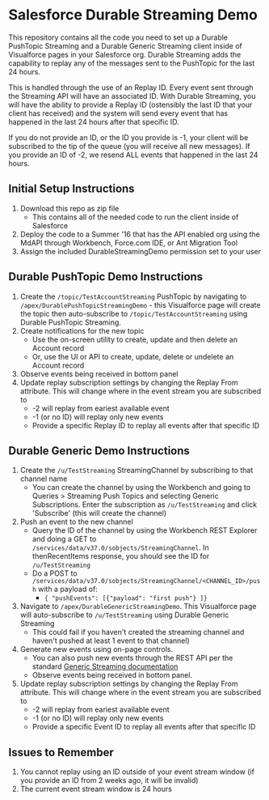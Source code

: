 # Salesforce Durable Streaming Demo
This repository contains all the code you need to set up a Durable PushTopic Streaming and a Durable Generic Streaming client inside of Visualforce pages in your Salesforce org.  Durable Streaming adds the capability to replay any of the messages sent to the PushTopic for the last 24 hours.

This is handled through the use of an Replay ID.  Every event sent through the Streaming API will have an associated ID.  With Durable Streaming, you will have the ability to provide a Replay ID (ostensibly the last ID that your client has received) and the system will send every event that has happened in the last 24 hours after that specific ID.

If you do not provide an ID, or the ID you provide is -1, your client will be subscribed to the tip of the queue (you will receive all new messages).  If you provide an ID of -2, we resend ALL events that happened in the last 24 hours. 

## Initial Setup Instructions
1. Download this repo as zip file
    * This contains all of the needed code to run the client inside of Salesforce
2. Deploy the code to a Summer '16 that has the API enabled org using the MdAPI through Workbench, Force.com IDE, or Ant Migration Tool
3. Assign the included DurableStreamingDemo permission set to your user

## Durable PushTopic Demo Instructions
1. Create the `/topic/TestAccountStreaming` PushTopic by navigating to `/apex/DurablePushTopicStreamingDemo` - this Visualforce page will create the topic then auto-subscribe to `/topic/TestAccountStreaming` using Durable PushTopic Streaming.
2. Create notifications for the new topic
    * Use the on-screen utility to create, update and then delete an Account record
    * Or, use the UI or API to create, update, delete or undelete an Account record  
3. Observe events being received in bottom panel
4. Update replay subscription settings by changing the Replay From attribute. This will change where in the event stream you are subscribed to
    * -2 will replay from eariest available event
    * -1 (or no ID) will replay only new events
    * Provide a specific Replay ID to replay all events after that specific ID

## Durable Generic Demo Instructions
1. Create the `/u/TestStreaming` StreamingChannel by subscribing to that channel name
    * You can create the channel by using the Workbench and going to Queries > Streaming Push Topics and selecting Generic Subscriptions.  Enter the subscription as `/u/TestStreaming` and click 'Subscribe' (this will create the channel)
2. Push an event to the new channel
    * Query the ID of the channel by using the Workbench REST Explorer and doing a GET to `/services/data/v37.0/sobjects/StreamingChannel`.  In thenRecentItems response, you should see the ID for `/u/TestStreaming`
    * Do a POST to `/services/data/v37.0/sobjects/StreamingChannel/<CHANNEL_ID>/push` with a payload of:
        * `{ "pushEvents": [{"payload": "first push"} ]}`  
3. Navigate to `/apex/DurableGenericStreamingDemo`.  This Visualforce page will auto-subscribe to `/u/TestStreaming` using Durable Generic Streaming  
    * This could fail if you haven't created the streaming channel and haven't pushed at least 1 event to that channel)
4. Generate new events using on-page controls. 
    * You can also push new events through the REST API per the standard [Generic Streaming documentation](https://developer.salesforce.com/docs/atlas.en-us.api_streaming.meta/api_streaming/resources_push.htm)
    * Observe events being received in bottom panel. 
9. Update replay subscription settings by changing the Replay From attribute. This will change where in the event stream you are subscribed to
    * -2 will replay from eariest available event
    * -1 (or no ID) will replay only new events
    * Provide a specific Event ID to replay all events after that specific ID

## Issues to Remember
1. You cannot replay using an ID outside of your event stream window (if you provide an ID from 2 weeks ago, it will be invalid)
2. The current event stream window is 24 hours
